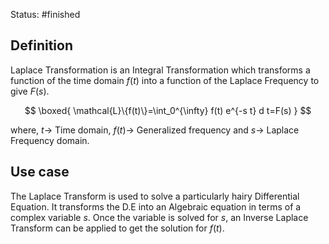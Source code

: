 Status: #finished 
## Definition
Laplace Transformation is an Integral Transformation which transforms a function of the time domain $f(t)$ into a function of the Laplace Frequency to give $F(s)$.

$$
\boxed{
\mathcal{L}\{f(t)\}=\int_0^{\infty} f(t) e^{-s t} d t=F(s)
}
$$

where, $t\rightarrow$ Time domain, $f(t)\rightarrow$ Generalized frequency and $s\rightarrow$ Laplace Frequency domain. 
## Use case
The Laplace Transform is used to solve a particularly hairy Differential Equation. It transforms the D.E into an Algebraic equation in terms of a complex variable $s$. Once the variable is solved for $s$, an Inverse Laplace Transform can be applied to get the solution for $f(t)$.






